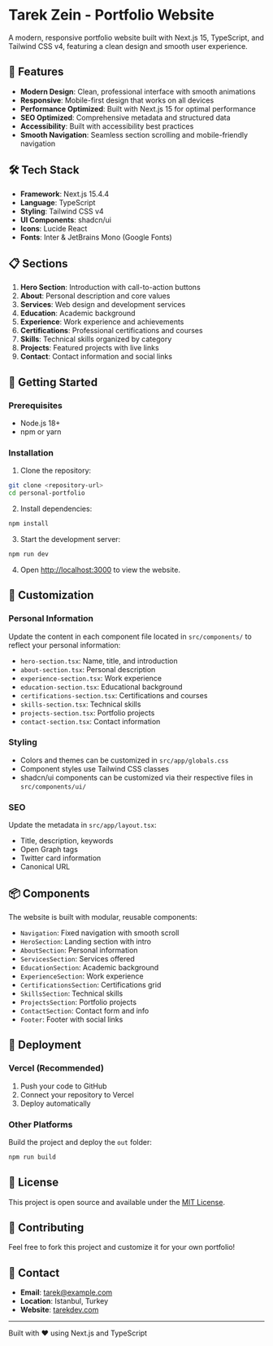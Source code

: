 # Tarek Zein - Portfolio Website

A modern, responsive portfolio website built with Next.js 15, TypeScript, and Tailwind CSS v4, featuring a clean design and smooth user experience.

## 🚀 Features

- **Modern Design**: Clean, professional interface with smooth animations
- **Responsive**: Mobile-first design that works on all devices
- **Performance Optimized**: Built with Next.js 15 for optimal performance
- **SEO Optimized**: Comprehensive metadata and structured data
- **Accessibility**: Built with accessibility best practices
- **Smooth Navigation**: Seamless section scrolling and mobile-friendly navigation

## 🛠️ Tech Stack

- **Framework**: Next.js 15.4.4
- **Language**: TypeScript
- **Styling**: Tailwind CSS v4
- **UI Components**: shadcn/ui
- **Icons**: Lucide React
- **Fonts**: Inter & JetBrains Mono (Google Fonts)

## 📋 Sections

1. **Hero Section**: Introduction with call-to-action buttons
2. **About**: Personal description and core values
3. **Services**: Web design and development services
4. **Education**: Academic background
5. **Experience**: Work experience and achievements
6. **Certifications**: Professional certifications and courses
7. **Skills**: Technical skills organized by category
8. **Projects**: Featured projects with live links
9. **Contact**: Contact information and social links

## 🚀 Getting Started

### Prerequisites

- Node.js 18+
- npm or yarn

### Installation

1. Clone the repository:

```bash
git clone <repository-url>
cd personal-portfolio
```

2. Install dependencies:

```bash
npm install
```

3. Start the development server:

```bash
npm run dev
```

4. Open [http://localhost:3000](http://localhost:3000) to view the website.

## 🎨 Customization

### Personal Information

Update the content in each component file located in `src/components/` to reflect your personal information:

- `hero-section.tsx`: Name, title, and introduction
- `about-section.tsx`: Personal description
- `experience-section.tsx`: Work experience
- `education-section.tsx`: Educational background
- `certifications-section.tsx`: Certifications and courses
- `skills-section.tsx`: Technical skills
- `projects-section.tsx`: Portfolio projects
- `contact-section.tsx`: Contact information

### Styling

- Colors and themes can be customized in `src/app/globals.css`
- Component styles use Tailwind CSS classes
- shadcn/ui components can be customized via their respective files in `src/components/ui/`

### SEO

Update the metadata in `src/app/layout.tsx`:

- Title, description, keywords
- Open Graph tags
- Twitter card information
- Canonical URL

## 📦 Components

The website is built with modular, reusable components:

- `Navigation`: Fixed navigation with smooth scroll
- `HeroSection`: Landing section with intro
- `AboutSection`: Personal information
- `ServicesSection`: Services offered
- `EducationSection`: Academic background
- `ExperienceSection`: Work experience
- `CertificationsSection`: Certifications grid
- `SkillsSection`: Technical skills
- `ProjectsSection`: Portfolio projects
- `ContactSection`: Contact form and info
- `Footer`: Footer with social links

## 🚀 Deployment

### Vercel (Recommended)

1. Push your code to GitHub
2. Connect your repository to Vercel
3. Deploy automatically

### Other Platforms

Build the project and deploy the `out` folder:

```bash
npm run build
```

## 📄 License

This project is open source and available under the [MIT License](LICENSE).

## 🤝 Contributing

Feel free to fork this project and customize it for your own portfolio!

## 📧 Contact

- **Email**: tarek@example.com
- **Location**: Istanbul, Turkey
- **Website**: [tarekdev.com](https://tarekdev.com)

---

Built with ❤️ using Next.js and TypeScript
